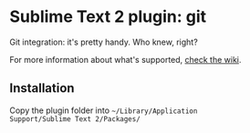 # Sublime Text 2 plugin: git

Git integration: it's pretty handy. Who knew, right?

For more information about what's supported, [check the wiki](https://github.com/kemayo/sublime-text-2-git/wiki).

## Installation

Copy the plugin folder into <code>~/Library/Application Support/Sublime Text 2/Packages/</code>

